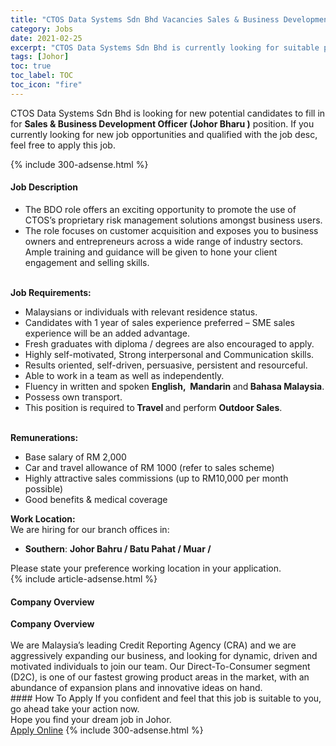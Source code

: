 ```yaml
---
title: "CTOS Data Systems Sdn Bhd Vacancies Sales & Business Development Officer  (Johor Bharu )" 
category: Jobs 
date: 2021-02-25 
excerpt: "CTOS Data Systems Sdn Bhd is currently looking for suitable person to fill in the Sales & Business Development Officer  (Johor Bharu ) which based in Johor" 
tags: [Johor] 
toc: true 
toc_label: TOC 
toc_icon: "fire" 
--- 
```


<p>CTOS Data Systems Sdn Bhd is looking for new potential candidates to fill in for <b>Sales & Business Development Officer  (Johor Bharu )</b> position. If you currently looking for new job opportunities and qualified with the job desc, feel free to apply this job.
</p>{% include 300-adsense.html %} 
<div><div><h4>Job Description</h4></div><div><div><span><div><ul><li>The BDO role offers an exciting opportunity to promote the use of CTOS&#8217;s proprietary risk management solutions amongst business users.</li><li>The role focuses on customer acquisition and exposes you to business owners and entrepreneurs across a wide range of industry sectors. Ample training and guidance will be given to hone your client engagement and selling skills.</li></ul><div><br><strong>Job Requirements:</strong></div><ul><li>Malaysians or individuals with relevant residence status.</li><li>Candidates with 1 year of sales experience preferred &#8211; SME sales experience will be an added advantage.</li><li>Fresh graduates with diploma / degrees are also encouraged to apply.</li><li>Highly self-motivated, Strong interpersonal and Communication skills.</li><li>Results oriented, self-driven, persuasive, persistent and resourceful.</li><li>Able to work in a team as well as independently.</li><li>Fluency in written and spoken <strong>English,&#160; Mandarin&#160;</strong>and<strong> Bahasa Malaysia</strong>.</li><li>Possess own transport.</li><li>This position is required to<strong>&#160;Travel </strong>and perform&#160;<strong>Outdoor Sales</strong>.</li></ul><div><br><strong>Remunerations:</strong></div><ul><li>Base salary of RM 2,000</li><li>Car and travel allowance of RM 1000 (refer to sales scheme)</li><li>Highly attractive sales commissions (up to RM10,000 per month possible)</li><li>Good benefits &amp; medical coverage</li></ul><div><div><strong>Work Location:</strong></div><div>We are hiring for our branch offices in:</div><ul><li><strong>Southern</strong>:&#160;<strong>Johor Bahru / Batu Pahat / Muar /&#160;</strong></li></ul><div>Please state your preference working location in your application.</div></div></div></span></div></div></div> 
{% include article-adsense.html %} 
<div><div><h4>Company Overview</h4></div><div><div><span><div><div><strong>Company Overview</strong></div>
<div><br>
We are Malaysia&#8217;s leading Credit Reporting Agency (CRA) and we are aggressively expanding our business, and looking for dynamic, driven and motivated individuals to join our team. Our Direct-To-Consumer segment (D2C), is one of our fastest growing product areas in the market, with an abundance of expansion plans and innovative ideas on hand.</div></div></span></div></div></div> 
#### How To Apply 
If you confident and feel that this job is suitable to you, go ahead take your action now. <br/> 
Hope you find your dream job in Johor. <br/> 
<a href="https://www.jobstreet.com.my/en/job/sales-business-development-officer-johor-bharu-4489621?jobId=jobstreet-my-job-4489621&" class="btn btn--info" target="_blank" rel="nofollow noopenner">Apply Online</a> 
{% include 300-adsense.html %} 